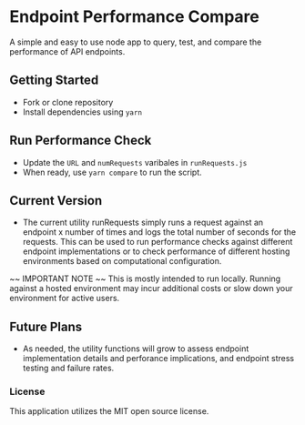 # Endpoint Performance Compare
A simple and easy to use node app to query, test, and compare the performance of API endpoints.


## Getting Started
- Fork or clone repository
- Install dependencies using `yarn`

## Run Performance Check
- Update the `URL` and `numRequests` varibales in `runRequests.js`
- When ready, use `yarn compare` to run the script.


## Current Version
- The current utility runRequests simply runs a request against an endpoint x number of times and logs the total number of seconds for the requests. This can be used to run performance checks against different endpoint implementations or to check performance of different hosting environments based on computational configuration.

~~ IMPORTANT NOTE ~~
This is mostly intended to run locally. Running against a hosted environment may incur additional costs or slow down your environment for active users.


## Future Plans
- As needed, the utility functions will grow to assess endpoint implementation details and perforance implications, and endpoint stress testing and failure rates. 



### License
This application utilizes the MIT open source license.
